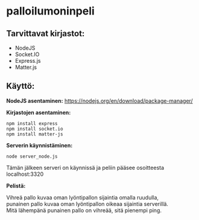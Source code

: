# palloilumoninpeli  
  
## Tarvittavat kirjastot:  
* NodeJS  
* Socket.IO  
* Express.js  
* Matter.js  
  
## Käyttö:  
    
**NodeJS asentaminen:** https://nodejs.org/en/download/package-manager/  
  
**Kirjastojen asentaminen:**  
```
npm install express  
npm install socket.io  
npm install matter-js
```  
  
**Serverin käynnistäminen:**
```
node server_node.js
```  
Tämän jälkeen serveri on käynnissä ja peliin pääsee osoitteesta localhost:3320  
  
**Pelistä:**  
  
Vihreä pallo kuvaa oman lyöntipallon sijaintia omalla ruudulla,  
punainen pallo kuvaa oman lyöntipallon oikeaa sijaintia serverillä.  
Mitä lähempänä punainen pallo on vihreää, sitä pienempi ping.
